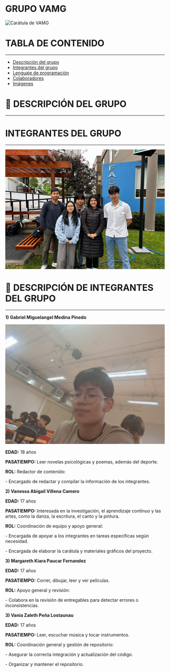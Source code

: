 # GRUPO VAMG

![Carátula de VAMG](assets/Carátula.png)

# TABLA DE CONTENIDO
---
- [Descripción del grupo](#descripción-del-grupo)
- [Integrantes del grupo](#integrantes-del-grupo)
- [Lenguaje de programación](#lenguaje-de-programación)
- [Colaboradores](#colaboradores)
- [Imágenes](#imágenes)
# 🚀 DESCRIPCIÓN DEL GRUPO
---

# **INTEGRANTES DEL GRUPO**
---
![Foto grupal](assets/Foto%20grupal.jpeg)

# 👥 DESCRIPCIÓN DE INTEGRANTES DEL GRUPO
---
**1) Gabriel Miguelangel Medina Pinedo**

![Gabriel](assets/Gabriel.jpeg)

**EDAD:** 18 años

**PASATIEMPO:** Leer novelas psicológicas y poemas, además del deporte.

**ROL:** Redactor de contenido:

\- Encargado de redactar y compilar la información de los integrantes.

**2) Vanessa Abigail Villena Camero**



**EDAD:** 17 años

**PASATIEMPO:** Interesada en la investigación, el aprendizaje continuo y las artes, como la danza, la escritura, el canto y la pintura.

**ROL:** Coordinación de equipo y apoyo general:

\- Encargada de apoyar a los integrantes en tareas específicas según necesidad.

\- Encargada de elaborar la carátula y materiales gráficos del proyecto.

**3) Margareth Kiara Paucar Fernandez**



**EDAD:** 17 años

**PASATIEMPO:** Correr, dibujar, leer y ver películas.

**ROL:** Apoyo general y revisión:

\- Colabora en la revisión de entregables para detectar errores o inconsistencias.

**3) Vania Zaleth Peña Lostaunau**



**EDAD:** 17 años

**PASATIEMPO:** Leer, escuchar música y tocar instrumentos.

**ROL:** Coordinación general y gestión de repositorio:

\- Asegurar la correcta integración y actualización del código.

\- Organizar y mantener el repositorio.

